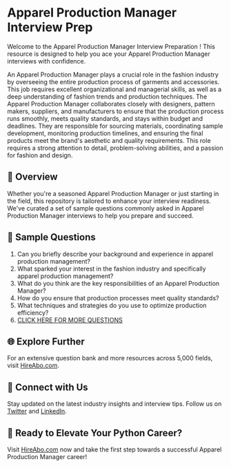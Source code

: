 # Apparel Production Manager Interview Prep

Welcome to the Apparel Production Manager Interview Preparation ! This resource is designed to help you ace your Apparel Production Manager interviews with confidence.

An Apparel Production Manager plays a crucial role in the fashion industry by overseeing the entire production process of garments and accessories. This job requires excellent organizational and managerial skills, as well as a deep understanding of fashion trends and production techniques. The Apparel Production Manager collaborates closely with designers, pattern makers, suppliers, and manufacturers to ensure that the production process runs smoothly, meets quality standards, and stays within budget and deadlines. They are responsible for sourcing materials, coordinating sample development, monitoring production timelines, and ensuring the final products meet the brand's aesthetic and quality requirements. This role requires a strong attention to detail, problem-solving abilities, and a passion for fashion and design.

## 🚀 Overview

Whether you're a seasoned Apparel Production Manager or just starting in the field, this repository is tailored to enhance your interview readiness. We've curated a set of sample questions commonly asked in Apparel Production Manager interviews to help you prepare and succeed.

## 📝 Sample Questions

1. Can you briefly describe your background and experience in apparel production management?
2. What sparked your interest in the fashion industry and specifically apparel production management?
3. What do you think are the key responsibilities of an Apparel Production Manager?
4. How do you ensure that production processes meet quality standards?
5. What techniques and strategies do you use to optimize production efficiency?
6. [CLICK HERE FOR MORE QUESTIONS](https://hireabo.com/job/6_1_18/Apparel%20Production%20Manager)

## 🌐 Explore Further

For an extensive question bank and more resources across 5,000 fields, visit [HireAbo.com](https://www.hireabo.com).

## 📱 Connect with Us

Stay updated on the latest industry insights and interview tips. Follow us on [Twitter](https://twitter.com/hireabo) and [LinkedIn](https://www.linkedin.com/in/hire-abo-3609972a8/).

## 🚀 Ready to Elevate Your Python Career?

Visit [HireAbo.com](https://www.hireabo.com) now and take the first step towards a successful Apparel Production Manager career!